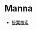 # Manna

- [授業検索](./subject-search/)
<!-- - 学年歴 [[iOS版]](https://calendar.google.com/calendar/ical/iso20%40c.kyoai.ac.jp/public/basic.ics) -->
<!--         [[Andoroid版]](https://calendar.google.com/calendar/embed?src=iso20%40c.kyoai.ac.jp&ctz=Asia%2FTokyo) -->